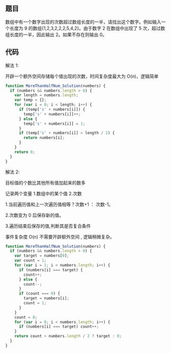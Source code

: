<!--
 * @Author: 朽木白
 * @Date: 2022-09-03 15:43:47
 * @LastEditors: 1547702880@qq.com
 * @LastEditTime: 2022-09-03 17:15:56
 * @Description:
-->

## 题目

数组中有一个数字出现的次数超过数组长度的一半，请找出这个数字。例如输入一个长度为 9 的数组{1,2,3,2,2,2,5,4,2}。由于数字 2 在数组中出现了 5 次，超过数组长度的一半，因此输出 2。如果不存在则输出 0。

## 代码

解法 1:

开辟一个额外空间存储每个值出现的次数，时间复杂度最大为 O(n)，逻辑简单

```js
function MoreThanHalfNum_Solution(numbers) {
  if (numbers && numbers.length > 0) {
    var length = numbers.length;
    var temp = {};
    for (var i = 0; i < length; i++) {
      if (temp['s' + numbers[i]]) {
        temp['s' + numbers[i]]++;
      } else {
        temp['s' + numbers[i]] = 1;
      }
      if (temp['s' + numbers[i]] > length / 2) {
        return numbers[i];
      }
    }
    return 0;
  }
}
```

解法 2:

目标值的个数比其他所有值加起来的数多

记录两个变量 1.数组中的某个值 2.次数

1.当前遍历值和上一次遍历值相等？次数+1 ： 次数-1。

2.次数变为 0 后保存新的值。

3.遍历结束后保存的值,判断其是否复合条件

事件复杂度 O(n) 不需要开辟额外空间 , 逻辑稍微复杂。

```js
function MoreThanHalfNum_Solution(numbers) {
  if (numbers && numbers.length > 0) {
    var target = numbers[0];
    var count = 1;
    for (var i = 1; i < numbers.length; i++) {
      if (numbers[i] === target) {
        count++;
      } else {
        count--;
      }
      if (count === 0) {
        target = numbers[i];
        count = 1;
      }
    }
    count = 0;
    for (var i = 0; i < numbers.length; i++) {
      if (numbers[i] === target) count++;
    }
    return count > numbers.length / 2 ? target : 0;
  }
}
```
